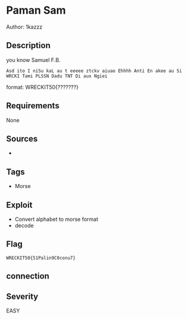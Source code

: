 # Paman Sam

Author: 1kazzz

## Description

you know Samuel F.B.

```
Asd ito I niSu kaL au t eeeee ztckv aiuao Ehhhh Anti En akee au Si WRCKI Tami PLSSN Dadu TNT Di aux Ngiei
```
format: WRECKIT50{???????}

## Requirements

None

## Sources

-

## Tags
- Morse

## Exploit

- Convert alphabet to morse format
- decode


## Flag

```
WRECKIT50{51Palin9C0conu7}
```
## connection


## Severity
EASY

